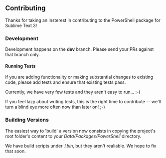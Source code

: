 ## Contributing


Thanks for taking an insterest in contributing to the PowerShell package for
Sublime Text 3!


### Development

Development happens on the **dev** branch. Please send your PRs against that
branch only.


#### Running Tests

If you are adding functionality or making substantial changes to existing
code, please add tests and ensure that existing tests pass.

Currently, we have very few tests and they aren't easy to run... :-(

If you feel lazy about writing tests, this is the right time to contribute --
we'll turn a blind eye more often now than later on! ;-)


### Building Versions

The easiest way to 'build' a version now consists in copying the project's
root folder's content to your *Data/Packages/PowerShell* directory.

We have build scripts under *.\bin*, but they aren't realiable. We hope to fix 
that soon.
